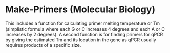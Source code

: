 # Make-Primers (Molecular Biology)
This includes a function for calculating primer melting temperature or Tm (simplistic formula where each G or C increases 4 degrees and each A or C increases by 2 degrees).
A second function is for finding primers for qPCR by giving the estimated Tm and its location in the gene as qPCR usually requires products of a specific size. 
